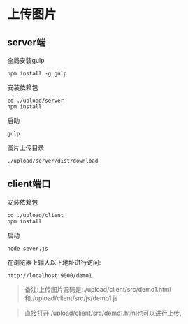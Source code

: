 # 上传图片

## server端

全局安装gulp

```shell
npm install -g gulp
```

安装依赖包

```
cd ./upload/server
npm install
```

启动

```shell
gulp
```

图片上传目录

```
./upload/server/dist/download
```

## client端口

安装依赖包

```shell
cd ./upload/client
npm install
```

启动

```
node sever.js
```

在浏览器上输入以下地址进行访问:

```
http://localhost:9000/demo1
```

> 备注:上传图片源码是:./upload/client/src/demo1.html和./upload/client/src/js/demo1.js

> 直接打开./upload/client/src/demo1.html也可以进行上传,
